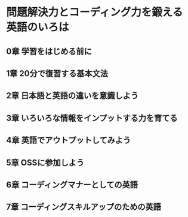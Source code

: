 # 問題解決力とコーディング力を鍛える 英語のいろは

## 0章 学習をはじめる前に
## 1章 20分で復習する基本文法
## 2章 日本語と英語の違いを意識しよう
## 3章 いろいろな情報をインプットする力を育てる
## 4章 英語でアウトプットしてみよう
## 5章 OSSに参加しよう
## 6章 コーディングマナーとしての英語
## 7章 コーディングスキルアップのための英語

